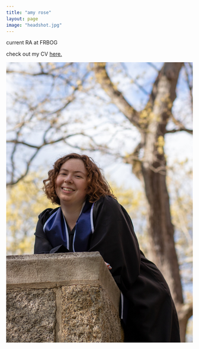 ```yaml
---
title: "amy rose"
layout: page
image: "headshot.jpg"
---
```


current RA at FRBOG

check out my CV [here.]("/assets/amyRose.pdf")

![headshot](/assets/headshot.jpg)
